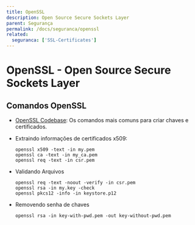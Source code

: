 ```yaml
---
title: OpenSSL
description: Open Source Secure Sockets Layer
parent: Segurança
permalink: /docs/seguranca/openssl
related:
  seguranca: ['SSL-Certificates']
---
```

# OpenSSL - Open Source Secure Sockets Layer

## Comandos OpenSSL

-   [OpenSSL Codebase](https://www.freecodecamp.org/news/openssl-command-cheatsheet-b441be1e8c4a/):
    Os comandos mais comuns para criar chaves e certificados.

-   Extraindo informações de certificados x509:

        openssl x509 -text -in my.pem
        openssl ca -text -in my_ca.pem
        openssl req -text -in csr.pem

-   Validando Arquivos

        openssl req -text -noout -verify -in csr.pem
        openssl rsa -in my.key -check
        openssl pkcs12 -info -in keystore.p12

-   Removendo senha de chaves

        openssl rsa -in key-with-pwd.pem -out key-without-pwd.pem


